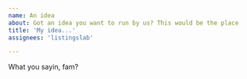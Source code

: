 ```yaml
---
name: An idea
about: Got an idea you want to run by us? This would be the place
title: 'My idea...'
assignees: 'listingslab'

---
```


What you sayin, fam?